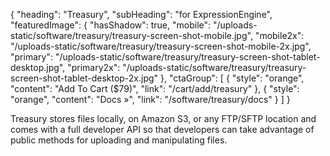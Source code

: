 {
    "heading": "Treasury",
    "subHeading": "for ExpressionEngine",
    "featuredImage": {
        "hasShadow": true,
        "mobile": "/uploads-static/software/treasury/treasury-screen-shot-mobile.jpg",
        "mobile2x": "/uploads-static/software/treasury/treasury-screen-shot-mobile-2x.jpg",
        "primary": "/uploads-static/software/treasury/treasury-screen-shot-tablet-desktop.jpg",
        "primary2x": "/uploads-static/software/treasury/treasury-screen-shot-tablet-desktop-2x.jpg"
    },
    "ctaGroup": [
        {
            "style": "orange",
            "content": "Add To Cart ($79)",
            "link": "/cart/add/treasury"
        },
        {
            "style": "orange",
            "content": "Docs &raquo;",
            "link": "/software/treasury/docs"
        }
    ]
}

Treasury stores files locally, on Amazon S3, or any FTP/SFTP location and comes with a full developer API so that developers can take advantage of public methods for uploading and manipulating files.
